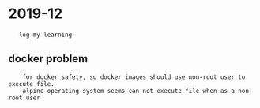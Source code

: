 # 2019-12
```
   log my learning
```

## docker problem
```
	for docker safety, so docker images should use non-root user to execute file.
	alpine operating system seems can not execute file when as a non-root user
```
